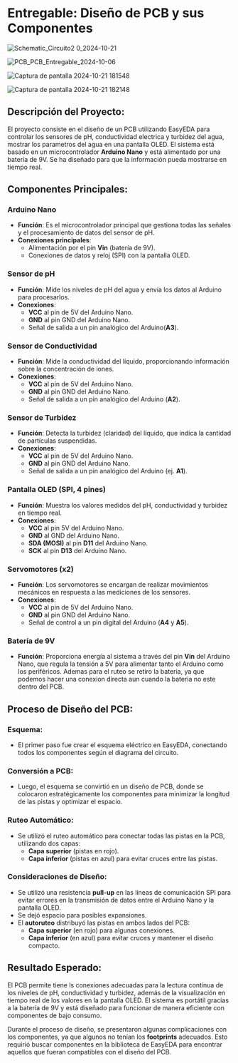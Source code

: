 # Entregable: Diseño de PCB y sus Componentes
![Schematic_Circuito2 0_2024-10-21](https://github.com/user-attachments/assets/5888af52-da0f-409d-9c46-a5a7b0e2a90a)


![PCB_PCB_Entregable_2024-10-06](https://github.com/user-attachments/assets/7586b5ac-f197-4f6d-8085-0757e8472cbe)


![Captura de pantalla 2024-10-21 181548](https://github.com/user-attachments/assets/318c66cd-ecf2-4931-bf34-3f56fe039028)


![Captura de pantalla 2024-10-21 182148](https://github.com/user-attachments/assets/4a407b6a-250e-4dd6-8dc8-cd3b26d83344)


## Descripción del Proyecto:
El proyecto consiste en el diseño de un PCB utilizando EasyEDA para controlar los sensores de pH, conductividad electrica y turbidez del agua, mostrar los parametros del agua en una pantalla OLED. El sistema está basado en un microcontrolador **Arduino Nano** y está alimentado por una batería de 9V. Se ha diseñado para que la información pueda mostrarse en tiempo real.

## Componentes Principales:

### Arduino Nano
- **Función**: Es el microcontrolador principal que gestiona todas las señales y el procesamiento de datos del sensor de pH.
- **Conexiones principales**:
  - Alimentación por el pin **Vin** (batería de 9V).
  - Conexiones de datos y reloj (SPI) con la pantalla OLED.

### Sensor de pH
- **Función**: Mide los niveles de pH del agua y envía los datos al Arduino para procesarlos.
- **Conexiones**:
  - **VCC** al pin de 5V del Arduino Nano.
  - **GND** al pin GND del Arduino Nano.
  - Señal de salida a un pin analógico del Arduino(**A3**).

### Sensor de Conductividad
- **Función**: Mide la conductividad del líquido, proporcionando información sobre la concentración de iones.
- **Conexiones**:
  - **VCC** al pin de 5V del Arduino Nano.
  - **GND** al pin GND del Arduino Nano.
  - Señal de salida a un pin analógico del Arduino (**A2**).

### Sensor de Turbidez
- **Función**: Detecta la turbidez (claridad) del líquido, que indica la cantidad de partículas suspendidas.
- **Conexiones**:
  - **VCC** al pin de 5V del Arduino Nano.
  - **GND** al pin GND del Arduino Nano.
  - Señal de salida a un pin analógico del Arduino (ej. **A1**).

### Pantalla OLED (SPI, 4 pines)
- **Función**: Muestra los valores medidos del pH, conductividad y turbidez en tiempo real.
- **Conexiones**:
  - **VCC** al pin 5V del Arduino Nano.
  - **GND** al GND del Arduino Nano.
  - **SDA (MOSI)** al pin **D11** del Arduino Nano.
  - **SCK** al pin **D13** del Arduino Nano.

### Servomotores (x2)
- **Función**: Los servomotores se encargan de realizar movimientos mecánicos en respuesta a las mediciones de los sensores.
- **Conexiones**:
  - **VCC** al pin de 5V del Arduino Nano.
  - **GND** al pin GND del Arduino Nano.
  - Señal de control a un pin digital del Arduino (**A4** y **A5**).

### Batería de 9V
- **Función**: Proporciona energía al sistema a través del pin **Vin** del Arduino Nano, que regula la tensión a 5V para alimentar tanto el Arduino como los periféricos. Ademas para el ruteo se retiro la bateria, ya que podemos hacer una conexion directa aun cuando la bateria no este dentro del PCB.

## Proceso de Diseño del PCB:

### Esquema:
- El primer paso fue crear el esquema eléctrico en EasyEDA, conectando todos los componentes según el diagrama del circuito.

### Conversión a PCB:
- Luego, el esquema se convirtió en un diseño de PCB, donde se colocaron estratégicamente los componentes para minimizar la longitud de las pistas y optimizar el espacio.

### Ruteo Automático:
- Se utilizó el ruteo automático para conectar todas las pistas en la PCB, utilizando dos capas:
  - **Capa superior** (pistas en rojo).
  - **Capa inferior** (pistas en azul) para evitar cruces entre las pistas.

### Consideraciones de Diseño:
- Se utilizó una resistencia **pull-up** en las líneas de comunicación SPI para evitar errores en la transmisión de datos entre el Arduino Nano y la pantalla OLED.
- Se dejó espacio para posibles expansiones.
- El **autoruteo** distribuyó las pistas en ambos lados del PCB:
  - **Capa superior** (en rojo) para algunas conexiones.
  - **Capa inferior** (en azul) para evitar cruces y mantener el diseño compacto.


## Resultado Esperado:
El PCB permite  tiene ls conexiones adecuadas para la lectura continua de los niveles de pH, conductividad y turbidez, además de la visualización en tiempo real de los valores en la pantalla OLED. El sistema es portátil gracias a la batería de 9V y está diseñado para funcionar de manera eficiente con componentes de bajo consumo.

Durante el proceso de diseño, se presentaron algunas complicaciones con los componentes, ya que algunos no tenían los **footprints** adecuados. Esto requirió  buscar componentes en la biblioteca de EasyEDA para encontrar aquellos que fueran compatibles con el diseño del PCB.

